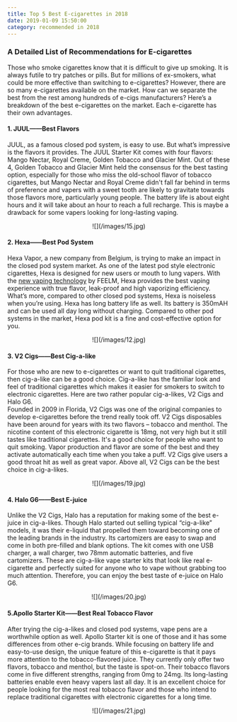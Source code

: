 ```yaml
---
title: Top 5 Best E-cigarettes in 2018
date: 2019-01-09 15:50:00
category: recommended in 2018
---
```


### A Detailed List of Recommendations for E-cigarettes 


Those who smoke cigarettes know that it is difficult to give up smoking. It is always futile to try patches or pills. But for millions of ex-smokers, what could be more effective than switching to e-cigarettes? However, there are so many e-cigarettes available on the market. How can we separate the best from the rest among hundreds of e-cigs manufacturers? Here’s a breakdown of the best e-cigarettes on the market. Each e-cigarette has their own advantages.

#### 1. JUUL——Best Flavors

JUUL, as a famous closed pod system, is easy to use. But what’s impressive is the flavors it provides. The JUUL Starter Kit comes with four flavors: Mango Nectar, Royal Creme, Golden Tobacco and Glacier Mint. Out of these 4, Golden Tobacco and Glacier Mint held the consensus for the best tasting option, especially for those who miss the old-school flavor of tobacco cigarettes, but Mango Nectar and Royal Creme didn't fall far behind in terms of preference and vapers with a sweet tooth are likely to gravitate towards those flavors more, particularly young people. The battery life is about eight hours and it will take about an hour to reach a full recharge. This is maybe a drawback for some vapers looking for long-lasting vaping. 

<center>
![](/images/15.jpg)
</center>

<!-- more -->

#### 2. Hexa——Best Pod System
Hexa Vapor, a new company from Belgium, is trying to make an impact in the closed pod system market. As one of the latest pod style electronic cigarettes, Hexa is designed for new users or mouth to lung vapers. With the [new vaping technology](http://www.feelmtech.com/) by FEELM, Hexa provides the best vaping experience with true flavor, leak-proof and high vaporizing efficiency. What’s more, compared to other closed pod systems, Hexa is noiseless when you’re using. Hexa has long battery life as well. Its battery is 350mAH and can be used all day long without charging. Compared to other pod systems in the market, Hexa pod kit is a fine and cost-effective option for you.

<center>
![](/images/12.jpg)
</center>

#### 3. V2 Cigs——Best Cig-a-like

For those who are new to e-cigarettes or want to quit traditional cigarettes, then cig-a-like can be a good choice. Cig-a-like has the familiar look and feel of traditional cigarettes which makes it easier for smokers to switch to electronic cigarettes. Here are two rather popular cig-a-likes, V2 Cigs and Halo G6.  
Founded in 2009 in Florida, V2 Cigs was one of the original companies to develop e-cigarettes before the trend really took off. V2 Cigs disposables have been around for years with its two flavors – tobacco and menthol. The nicotine content of this electronic cigarette is 18mg, not very high but it still tastes like traditional cigarettes. It's a good choice for people who want to quit smoking. Vapor production and flavor are some of the best and they activate automatically each time when you take a puff. V2 Cigs give users a good throat hit as well as great vapor. Above all, V2 Cigs can be the best choice in cig-a-likes.

<center>
![](/images/19.jpg)
</center>

#### 4. Halo G6——Best E-juice

Unlike the V2 Cigs, Halo has a reputation for making some of the best e-juice in cig-a-likes. Though Halo started out selling typical “cig-a-like” models, it was their e-liquid that propelled them toward becoming one of the leading brands in the industry. Its cartomizers are easy to swap and come in both pre-filled and blank options. The kit comes with one USB charger, a wall charger, two 78mm automatic batteries, and five cartomizers. These are cig-a-like vape starter kits that look like real e-cigarette and perfectly suited for anyone who to vape without grabbing too much attention. Therefore, you can enjoy the best taste of e-juice on Halo G6.

<center>
![](/images/20.jpg)
</center>

#### 5.Apollo Starter Kit——Best Real Tobacco Flavor

After trying the cig-a-likes and closed pod systems, vape pens are a worthwhile option as well. Apollo Starter kit is one of those and it has some differences from other e-cig brands. While focusing on battery life and easy-to-use design, the unique feature of this e-cigarette is that it pays more attention to the tobacco-flavored juice. They currently only offer two flavors, tobacco and menthol, but the taste is spot-on. Their tobacco flavors come in five different strengths, ranging from 0mg to 24mg. Its long-lasting batteries enable even heavy vapers last all day. It is an excellent choice for people looking for the most real tobacco flavor and those who intend to replace traditional cigarettes with electronic cigarettes for a long time.

<center>
![](/images/21.jpg)
</center>